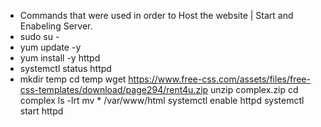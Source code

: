 - Commands that were used in order to Host the website | Start and Enabeling Server.
- sudo su -
- yum update -y
- yum install -y httpd
- systemctl status httpd
- mkdir temp
cd temp
wget https://www.free-css.com/assets/files/free-css-templates/download/page294/rent4u.zip
unzip complex.zip
cd complex
ls -lrt
mv * /var/www/html
systemctl enable httpd
systemctl start httpd
